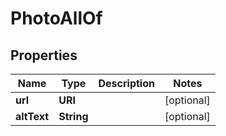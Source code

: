 

# PhotoAllOf


## Properties

Name | Type | Description | Notes
------------ | ------------- | ------------- | -------------
**url** | **URI** |  |  [optional]
**altText** | **String** |  |  [optional]



